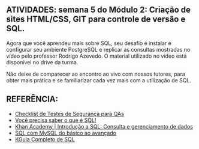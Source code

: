 ## ATIVIDADES: semana 5 do Módulo 2: Criação de sites HTML/CSS, GIT para controle de versão e SQL.

Agora que você aprendeu mais sobre SQL, seu desafio é instalar e configurar seu ambiente PostgreSQL e replicar as consultas mostradas no vídeo pelo professor Rodrigo Azevedo. O material utilizado no vídeo está disponível no drive da turma.

Não deixe de comparecer ao encontro ao vivo com nossos tutores, para obter mais prática e se familiarizar cada vez mais com a utilização de SQL.


## REFERÊNCIA:

 - [Checklist de Testes de Segurança para QAs](https://medium.com/cwi-software/checklist-de-testes-de-seguran%C3%A7a-para-qas-fef900b798b6)
 - [Você precisa saber o que é SQL!](https://carreirasorbia.medium.com/voc%C3%AA-precisa-saber-o-que-%C3%A9-sql-79322fa71195)
 - [Khan Academy | Introdução a SQL: Consulta e gerenciamento de dados](https://pt.khanacademy.org/computing/computer-programming/sql)
 - [SQL com MySQL do básico ao avançado](https://medium.com/@viniciussantana_80882/sql-com-mysql-do-b%C3%A1sico-ao-avan%C3%A7ado-a1438b9ff662)
  - [KGuia Completo de SQL](https://www.devmedia.com.br/guia/guia-completo-de-sql/38314)

